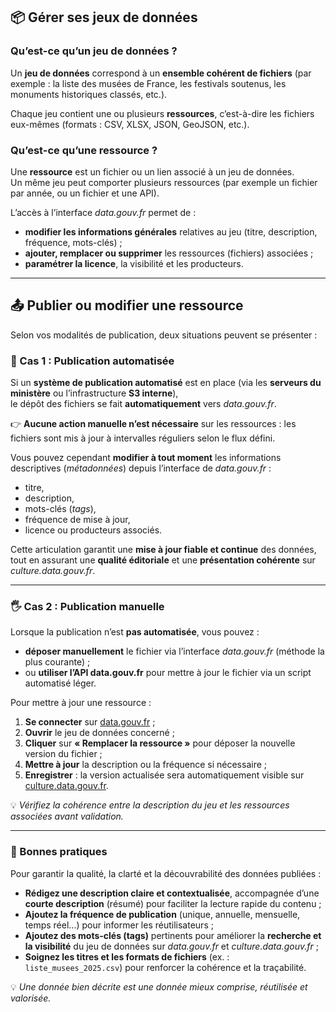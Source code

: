 ## 📦 Gérer ses jeux de données  

### Qu’est-ce qu’un jeu de données ?  
Un **jeu de données** correspond à un **ensemble cohérent de fichiers** (par exemple : la liste des musées de France, les festivals soutenus, les monuments historiques classés, etc.).  

Chaque jeu contient une ou plusieurs **ressources**, c’est-à-dire les fichiers eux-mêmes (formats : CSV, XLSX, JSON, GeoJSON, etc.).  

### Qu’est-ce qu’une ressource ?  
Une **ressource** est un fichier ou un lien associé à un jeu de données.  
Un même jeu peut comporter plusieurs ressources (par exemple un fichier par année, ou un fichier et une API).  

L’accès à l’interface *data.gouv.fr* permet de :  
- **modifier les informations générales** relatives au jeu (titre, description, fréquence, mots-clés) ;  
- **ajouter, remplacer ou supprimer** les ressources (fichiers) associées ;  
- **paramétrer la licence**, la visibilité et les producteurs.  

---

## 📤 Publier ou modifier une ressource  

Selon vos modalités de publication, deux situations peuvent se présenter :  

### 🧠 Cas 1 : Publication automatisée  

Si un **système de publication automatisé** est en place (via les **serveurs du ministère** ou l’infrastructure **S3 interne**),  
le dépôt des fichiers se fait **automatiquement** vers *data.gouv.fr*.  

👉 **Aucune action manuelle n’est nécessaire** sur les ressources : les fichiers sont mis à jour à intervalles réguliers selon le flux défini.  

Vous pouvez cependant **modifier à tout moment** les informations descriptives (*métadonnées*) depuis l’interface de *data.gouv.fr* :  
- titre,  
- description,  
- mots-clés (*tags*),  
- fréquence de mise à jour,  
- licence ou producteurs associés.  

Cette articulation garantit une **mise à jour fiable et continue** des données, tout en assurant une **qualité éditoriale** et une **présentation cohérente** sur *culture.data.gouv.fr*.  

---

### 🖐️ Cas 2 : Publication manuelle  

Lorsque la publication n’est **pas automatisée**, vous pouvez :  
- **déposer manuellement** le fichier via l’interface *data.gouv.fr* (méthode la plus courante) ;  
- ou **utiliser l’API data.gouv.fr** pour mettre à jour le fichier via un script automatisé léger.  

Pour mettre à jour une ressource :  
1. **Se connecter** sur [data.gouv.fr](https://www.data.gouv.fr/) ;  
2. **Ouvrir** le jeu de données concerné ;  
3. **Cliquer** sur **« Remplacer la ressource »** pour déposer la nouvelle version du fichier ;  
4. **Mettre à jour** la description ou la fréquence si nécessaire ;  
5. **Enregistrer** : la version actualisée sera automatiquement visible sur [culture.data.gouv.fr](https://culture.data.gouv.fr).  

💡 *Vérifiez la cohérence entre la description du jeu et les ressources associées avant validation.*  

---

### 📝 Bonnes pratiques  

Pour garantir la qualité, la clarté et la découvrabilité des données publiées :  

- **Rédigez une description claire et contextualisée**, accompagnée d’une **courte description** (résumé) pour faciliter la lecture rapide du contenu ;  
- **Ajoutez la fréquence de publication** (unique, annuelle, mensuelle, temps réel...) pour informer les réutilisateurs ;  
- **Ajoutez des mots-clés (tags)** pertinents pour améliorer la **recherche et la visibilité** du jeu de données sur *data.gouv.fr* et *culture.data.gouv.fr* ;  
- **Soignez les titres et les formats de fichiers** (ex. : `liste_musees_2025.csv`) pour renforcer la cohérence et la traçabilité.  

💡 *Une donnée bien décrite est une donnée mieux comprise, réutilisée et valorisée.*  
